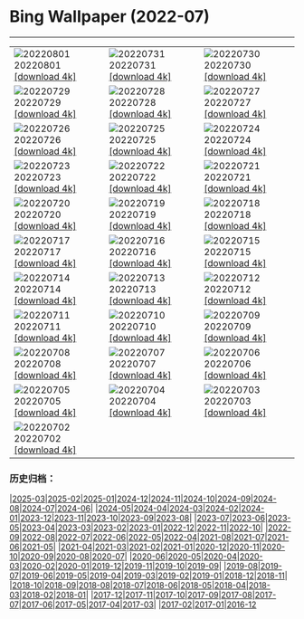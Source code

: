 # Bing Wallpaper (2022-07)
**************

<table><tr><td><img src="https://www.bing.com/th?id=OHR.StaithesLights_EN-GB1349220494_1920x1080.jpg" alt="20220801"> 20220801 <a href="https://www.bing.com/th?id=OHR.StaithesLights_EN-GB1349220494_UHD.jpg">[download 4k]</a></td><td><img src="https://www.bing.com/th?id=OHR.NoctilucentClouds_EN-GB0768251349_1920x1080.jpg" alt="20220731"> 20220731 <a href="https://www.bing.com/th?id=OHR.NoctilucentClouds_EN-GB0768251349_UHD.jpg">[download 4k]</a></td><td><img src="https://www.bing.com/th?id=OHR.CowesWeek_EN-GB0552016592_1920x1080.jpg" alt="20220730"> 20220730 <a href="https://www.bing.com/th?id=OHR.CowesWeek_EN-GB0552016592_UHD.jpg">[download 4k]</a></td></tr><tr><td><img src="https://www.bing.com/th?id=OHR.FourTigresses_EN-GB0443561913_1920x1080.jpg" alt="20220729"> 20220729 <a href="https://www.bing.com/th?id=OHR.FourTigresses_EN-GB0443561913_UHD.jpg">[download 4k]</a></td><td><img src="https://www.bing.com/th?id=OHR.LongsPeak_EN-GB5674920348_1920x1080.jpg" alt="20220728"> 20220728 <a href="https://www.bing.com/th?id=OHR.LongsPeak_EN-GB5674920348_UHD.jpg">[download 4k]</a></td><td><img src="https://www.bing.com/th?id=OHR.NabateanTomb_EN-GB5144987060_1920x1080.jpg" alt="20220727"> 20220727 <a href="https://www.bing.com/th?id=OHR.NabateanTomb_EN-GB5144987060_UHD.jpg">[download 4k]</a></td></tr><tr><td><img src="https://www.bing.com/th?id=OHR.MangroveDay_EN-GB4620818045_1920x1080.jpg" alt="20220726"> 20220726 <a href="https://www.bing.com/th?id=OHR.MangroveDay_EN-GB4620818045_UHD.jpg">[download 4k]</a></td><td><img src="https://www.bing.com/th?id=OHR.PalacePier_EN-GB4242495684_1920x1080.jpg" alt="20220725"> 20220725 <a href="https://www.bing.com/th?id=OHR.PalacePier_EN-GB4242495684_UHD.jpg">[download 4k]</a></td><td><img src="https://www.bing.com/th?id=OHR.AmeliaEarhart_EN-GB4082453963_1920x1080.jpg" alt="20220724"> 20220724 <a href="https://www.bing.com/th?id=OHR.AmeliaEarhart_EN-GB4082453963_UHD.jpg">[download 4k]</a></td></tr><tr><td><img src="https://www.bing.com/th?id=OHR.FoxgloveHawkmoth_EN-GB1431634950_1920x1080.jpg" alt="20220723"> 20220723 <a href="https://www.bing.com/th?id=OHR.FoxgloveHawkmoth_EN-GB1431634950_UHD.jpg">[download 4k]</a></td><td><img src="https://www.bing.com/th?id=OHR.SGIMontenegro_EN-GB1129848679_1920x1080.jpg" alt="20220722"> 20220722 <a href="https://www.bing.com/th?id=OHR.SGIMontenegro_EN-GB1129848679_UHD.jpg">[download 4k]</a></td><td><img src="https://www.bing.com/th?id=OHR.AbbeyGardens_EN-GB0442009047_1920x1080.jpg" alt="20220721"> 20220721 <a href="https://www.bing.com/th?id=OHR.AbbeyGardens_EN-GB0442009047_UHD.jpg">[download 4k]</a></td></tr><tr><td><img src="https://www.bing.com/th?id=OHR.MoonPhases_EN-GB9971707298_1920x1080.jpg" alt="20220720"> 20220720 <a href="https://www.bing.com/th?id=OHR.MoonPhases_EN-GB9971707298_UHD.jpg">[download 4k]</a></td><td><img src="https://www.bing.com/th?id=OHR.DolbadarnCastle_EN-GB9477094252_1920x1080.jpg" alt="20220719"> 20220719 <a href="https://www.bing.com/th?id=OHR.DolbadarnCastle_EN-GB9477094252_UHD.jpg">[download 4k]</a></td><td><img src="https://www.bing.com/th?id=OHR.OmijimaIsland_EN-GB8842530588_1920x1080.jpg" alt="20220718"> 20220718 <a href="https://www.bing.com/th?id=OHR.OmijimaIsland_EN-GB8842530588_UHD.jpg">[download 4k]</a></td></tr><tr><td><img src="https://www.bing.com/th?id=OHR.CoyoteButtes_EN-GB8412829629_1920x1080.jpg" alt="20220717"> 20220717 <a href="https://www.bing.com/th?id=OHR.CoyoteButtes_EN-GB8412829629_UHD.jpg">[download 4k]</a></td><td><img src="https://www.bing.com/th?id=OHR.RapadalenSNP_EN-GB8130464188_1920x1080.jpg" alt="20220716"> 20220716 <a href="https://www.bing.com/th?id=OHR.RapadalenSNP_EN-GB8130464188_UHD.jpg">[download 4k]</a></td><td><img src="https://www.bing.com/th?id=OHR.Arrone_EN-GB6721426432_1920x1080.jpg" alt="20220715"> 20220715 <a href="https://www.bing.com/th?id=OHR.Arrone_EN-GB6721426432_UHD.jpg">[download 4k]</a></td></tr><tr><td><img src="https://www.bing.com/th?id=OHR.BabyLemons_EN-GB1578925462_1920x1080.jpg" alt="20220714"> 20220714 <a href="https://www.bing.com/th?id=OHR.BabyLemons_EN-GB1578925462_UHD.jpg">[download 4k]</a></td><td><img src="https://www.bing.com/th?id=OHR.BasaltGiants_EN-GB1283522320_1920x1080.jpg" alt="20220713"> 20220713 <a href="https://www.bing.com/th?id=OHR.BasaltGiants_EN-GB1283522320_UHD.jpg">[download 4k]</a></td><td><img src="https://www.bing.com/th?id=OHR.SpiralHill_EN-GB1015987948_1920x1080.jpg" alt="20220712"> 20220712 <a href="https://www.bing.com/th?id=OHR.SpiralHill_EN-GB1015987948_UHD.jpg">[download 4k]</a></td></tr><tr><td><img src="https://www.bing.com/th?id=OHR.BarcelonaPop_EN-GB0604446333_1920x1080.jpg" alt="20220711"> 20220711 <a href="https://www.bing.com/th?id=OHR.BarcelonaPop_EN-GB0604446333_UHD.jpg">[download 4k]</a></td><td><img src="https://www.bing.com/th?id=OHR.OludenizTurkey_EN-GB0259804899_1920x1080.jpg" alt="20220710"> 20220710 <a href="https://www.bing.com/th?id=OHR.OludenizTurkey_EN-GB0259804899_UHD.jpg">[download 4k]</a></td><td><img src="https://www.bing.com/th?id=OHR.DolomitesMW_EN-GB9933633041_1920x1080.jpg" alt="20220709"> 20220709 <a href="https://www.bing.com/th?id=OHR.DolomitesMW_EN-GB9933633041_UHD.jpg">[download 4k]</a></td></tr><tr><td><img src="https://www.bing.com/th?id=OHR.PreveliGorge_EN-GB9492103587_1920x1080.jpg" alt="20220708"> 20220708 <a href="https://www.bing.com/th?id=OHR.PreveliGorge_EN-GB9492103587_UHD.jpg">[download 4k]</a></td><td><img src="https://www.bing.com/th?id=OHR.HecetaHead_EN-GB9077870497_1920x1080.jpg" alt="20220707"> 20220707 <a href="https://www.bing.com/th?id=OHR.HecetaHead_EN-GB9077870497_UHD.jpg">[download 4k]</a></td><td><img src="https://www.bing.com/th?id=OHR.KissingPuffins_EN-GB8269102880_1920x1080.jpg" alt="20220706"> 20220706 <a href="https://www.bing.com/th?id=OHR.KissingPuffins_EN-GB8269102880_UHD.jpg">[download 4k]</a></td></tr><tr><td><img src="https://www.bing.com/th?id=OHR.FannetteIsland_EN-GB7428078087_1920x1080.jpg" alt="20220705"> 20220705 <a href="https://www.bing.com/th?id=OHR.FannetteIsland_EN-GB7428078087_UHD.jpg">[download 4k]</a></td><td><img src="https://www.bing.com/th?id=OHR.HamptonYewTrees_EN-GB7109201264_1920x1080.jpg" alt="20220704"> 20220704 <a href="https://www.bing.com/th?id=OHR.HamptonYewTrees_EN-GB7109201264_UHD.jpg">[download 4k]</a></td><td><img src="https://www.bing.com/th?id=OHR.SummerDogs_EN-GB5252720433_1920x1080.jpg" alt="20220703"> 20220703 <a href="https://www.bing.com/th?id=OHR.SummerDogs_EN-GB5252720433_UHD.jpg">[download 4k]</a></td></tr><tr><td><img src="https://www.bing.com/th?id=OHR.HalfwayDay_EN-GB4566365627_1920x1080.jpg" alt="20220702"> 20220702 <a href="https://www.bing.com/th?id=OHR.HalfwayDay_EN-GB4566365627_UHD.jpg">[download 4k]</a></td><td></td><td></td></tr></table>

### 历史归档：

|[2025-03](/../2025-03/2025-03.md)|[2025-02](/../2025-02/2025-02.md)|[2025-01](/../2025-01/2025-01.md)|[2024-12](/../2024-12/2024-12.md)|[2024-11](/../2024-11/2024-11.md)|[2024-10](/../2024-10/2024-10.md)|[2024-09](/../2024-09/2024-09.md)|[2024-08](/../2024-08/2024-08.md)|[2024-07](/../2024-07/2024-07.md)|[2024-06](/../2024-06/2024-06.md)|
|[2024-05](/../2024-05/2024-05.md)|[2024-04](/../2024-04/2024-04.md)|[2024-03](/../2024-03/2024-03.md)|[2024-02](/../2024-02/2024-02.md)|[2024-01](/../2024-01/2024-01.md)|[2023-12](/../2023-12/2023-12.md)|[2023-11](/../2023-11/2023-11.md)|[2023-10](/../2023-10/2023-10.md)|[2023-09](/../2023-09/2023-09.md)|[2023-08](/../2023-08/2023-08.md)|
|[2023-07](/../2023-07/2023-07.md)|[2023-06](/../2023-06/2023-06.md)|[2023-05](/../2023-05/2023-05.md)|[2023-04](/../2023-04/2023-04.md)|[2023-03](/../2023-03/2023-03.md)|[2023-02](/../2023-02/2023-02.md)|[2023-01](/../2023-01/2023-01.md)|[2022-12](/../2022-12/2022-12.md)|[2022-11](/../2022-11/2022-11.md)|[2022-10](/../2022-10/2022-10.md)|
|[2022-09](/../2022-09/2022-09.md)|[2022-08](/../2022-08/2022-08.md)|[2022-07](/2022-07.md)|[2022-06](/../2022-06/2022-06.md)|[2022-05](/../2022-05/2022-05.md)|[2022-04](/../2022-04/2022-04.md)|[2021-08](/../2021-08/2021-08.md)|[2021-07](/../2021-07/2021-07.md)|[2021-06](/../2021-06/2021-06.md)|[2021-05](/../2021-05/2021-05.md)|
|[2021-04](/../2021-04/2021-04.md)|[2021-03](/../2021-03/2021-03.md)|[2021-02](/../2021-02/2021-02.md)|[2021-01](/../2021-01/2021-01.md)|[2020-12](/../2020-12/2020-12.md)|[2020-11](/../2020-11/2020-11.md)|[2020-10](/../2020-10/2020-10.md)|[2020-09](/../2020-09/2020-09.md)|[2020-08](/../2020-08/2020-08.md)|[2020-07](/../2020-07/2020-07.md)|
|[2020-06](/../2020-06/2020-06.md)|[2020-05](/../2020-05/2020-05.md)|[2020-04](/../2020-04/2020-04.md)|[2020-03](/../2020-03/2020-03.md)|[2020-02](/../2020-02/2020-02.md)|[2020-01](/../2020-01/2020-01.md)|[2019-12](/../2019-12/2019-12.md)|[2019-11](/../2019-11/2019-11.md)|[2019-10](/../2019-10/2019-10.md)|[2019-09](/../2019-09/2019-09.md)|
|[2019-08](/../2019-08/2019-08.md)|[2019-07](/../2019-07/2019-07.md)|[2019-06](/../2019-06/2019-06.md)|[2019-05](/../2019-05/2019-05.md)|[2019-04](/../2019-04/2019-04.md)|[2019-03](/../2019-03/2019-03.md)|[2019-02](/../2019-02/2019-02.md)|[2019-01](/../2019-01/2019-01.md)|[2018-12](/../2018-12/2018-12.md)|[2018-11](/../2018-11/2018-11.md)|
|[2018-10](/../2018-10/2018-10.md)|[2018-09](/../2018-09/2018-09.md)|[2018-08](/../2018-08/2018-08.md)|[2018-07](/../2018-07/2018-07.md)|[2018-06](/../2018-06/2018-06.md)|[2018-05](/../2018-05/2018-05.md)|[2018-04](/../2018-04/2018-04.md)|[2018-03](/../2018-03/2018-03.md)|[2018-02](/../2018-02/2018-02.md)|[2018-01](/../2018-01/2018-01.md)|
|[2017-12](/../2017-12/2017-12.md)|[2017-11](/../2017-11/2017-11.md)|[2017-10](/../2017-10/2017-10.md)|[2017-09](/../2017-09/2017-09.md)|[2017-08](/../2017-08/2017-08.md)|[2017-07](/../2017-07/2017-07.md)|[2017-06](/../2017-06/2017-06.md)|[2017-05](/../2017-05/2017-05.md)|[2017-04](/../2017-04/2017-04.md)|[2017-03](/../2017-03/2017-03.md)|
|[2017-02](/../2017-02/2017-02.md)|[2017-01](/../2017-01/2017-01.md)|[2016-12](/../2016-12/2016-12.md)
